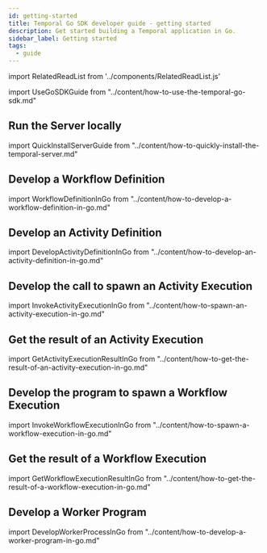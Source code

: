 ```yaml
---
id: getting-started
title: Temporal Go SDK developer guide - getting started
description: Get started building a Temporal application in Go.
sidebar_label: Getting started
tags:
  - guide
---
```


import RelatedReadList from '../components/RelatedReadList.js'

import UseGoSDKGuide from "../content/how-to-use-the-temporal-go-sdk.md"

<UseGoSDKGuide/>

## Run the Server locally

import QuickInstallServerGuide from "../content/how-to-quickly-install-the-temporal-server.md"

<QuickInstallServerGuide/>

## Develop a Workflow Definition

import WorkflowDefinitionInGo from "../content/how-to-develop-a-workflow-definition-in-go.md"

<WorkflowDefinitionInGo/>

## Develop an Activity Definition

import DevelopActivityDefinitionInGo from "../content/how-to-develop-an-activity-definition-in-go.md"

<DevelopActivityDefinitionInGo/>

## Develop the call to spawn an Activity Execution

import InvokeActivityExecutionInGo from "../content/how-to-spawn-an-activity-execution-in-go.md"

<InvokeActivityExecutionInGo/>

## Get the result of an Activity Execution

import GetActivityExecutionResultInGo from "../content/how-to-get-the-result-of-an-activity-execution-in-go.md"

<GetActivityExecutionResultInGo/>

## Develop the program to spawn a Workflow Execution

import InvokeWorkflowExecutionInGo from "../content/how-to-spawn-a-workflow-execution-in-go.md"

<InvokeWorkflowExecutionInGo/>

## Get the result of a Workflow Execution

import GetWorkflowExecutionResultInGo from "../content/how-to-get-the-result-of-a-workflow-execution-in-go.md"

<GetWorkflowExecutionResultInGo/>

## Develop a Worker Program

import DevelopWorkerProcessInGo from "../content/how-to-develop-a-worker-program-in-go.md"

<DevelopWorkerProcessInGo/>
